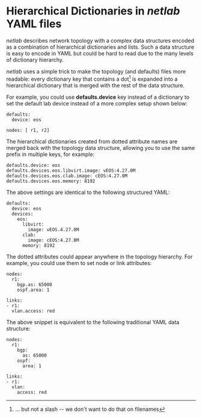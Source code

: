 # Hierarchical Dictionaries in *netlab* YAML files

*netlab* describes network topology with a complex data structures encoded as a combination of hierarchical dictionaries and lists. Such a data structure is easy to encode in YAML but could be hard to read due to the many levels of dictionary hierarchy.

*netlab* uses a simple trick to make the topology (and defaults) files more readable: every dictionary key that contains a dot[^NS] is expanded into a hierarchical dictionary that is merged with the rest of the data structure.

For example, you could use **defaults.device** key instead of a dictionary to set the default lab device instead of a more complex setup shown below:

```
defaults:
  device: eos

nodes: [ r1, r2]
```

The hierarchical dictionaries created from dotted attribute names are merged back with the topology data structure, allowing you to use the same prefix in multiple keys, for example:

```
defaults.device: eos
defaults.devices.eos.libvirt.image: vEOS:4.27.0M
defaults.devices.eos.clab.image: cEOS:4.27.0M
defaults.devices.eos.memory: 8192
```

The above settings are identical to the following structured YAML:

```
defaults:
  device: eos
  devices:
    eos:
      libvirt:
        image: vEOS.4.27.0M
      clab:
        image: cEOS:4.27.0M
      memory: 8192
```

The dotted attributes could appear anywhere in the topology hierarchy. For example, you could use them to set node or link attributes:

```
nodes:
  r1:
    bgp.as: 65000
    ospf.area: 1
    
links:
- r1:
  vlan.access: red
```

The above snippet is equivalent to the following traditional YAML data structure:

```
nodes:
  r1:
    bgp:
      as: 65000
    ospf:
      area: 1

links:
- r1:
  vlan:
    access: red
```

[^NS]: ... but not a slash -- we don't want to do that on filenames